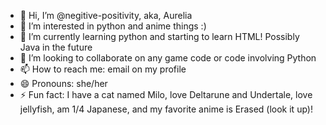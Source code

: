 - 👋 Hi, I’m @negitive-positivity, aka, Aurelia 
- 👀 I’m interested in python and anime things :)
- 🌱 I’m currently learning python and starting to learn HTML! Possibly Java in the future 
- 💞️ I’m looking to collaborate on any game code or code involving Python
- 📫 How to reach me: email on my profile
- 😄 Pronouns: she/her
- ⚡ Fun fact: I have a cat named Milo, love Deltarune and Undertale, love jellyfish, am 1/4 Japanese, and my favorite anime is Erased (look it up)!

<!---
Juliana-tryba/Juliana-tryba is a ✨ special ✨ repository because its `README.md` (this file) appears on your GitHub profile.
You can click the Preview link to take a look at your changes.
--->
